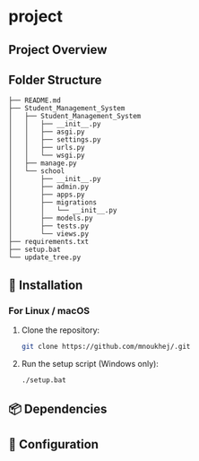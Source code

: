 # project

## Project Overview


## Folder Structure

<!-- TREE_START -->
```
├── README.md
├── Student_Management_System
│   ├── Student_Management_System
│   │   ├── __init__.py
│   │   ├── asgi.py
│   │   ├── settings.py
│   │   ├── urls.py
│   │   └── wsgi.py
│   ├── manage.py
│   └── school
│       ├── __init__.py
│       ├── admin.py
│       ├── apps.py
│       ├── migrations
│       │   └── __init__.py
│       ├── models.py
│       ├── tests.py
│       └── views.py
├── requirements.txt
├── setup.bat
└── update_tree.py
```
<!-- TREE_END -->


## 🚀 Installation

### For Linux / macOS

1. Clone the repository:
   ```bash
   git clone https://github.com/mnoukhej/.git

2. Run the setup script (Windows only):
   ```bash
   ./setup.bat


## 📦 Dependencies
<!-- - Python 3.7+
- pandas
- openpyxl
- numpy -->

## 🔧 Configuration

